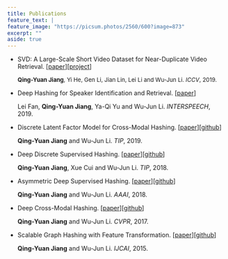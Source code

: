 ```yaml
---
title: Publications
feature_text: |
feature_image: "https://picsum.photos/2560/600?image=873"
excerpt: ""
aside: true
---
```

* SVD: A Large-Scale Short Video Dataset for Near-Duplicate Video Retrieval. [[paper](papers/ICCV19_SVD.pdf)][[project](https://svdbase.github.io)]

  <font size=2.75> **Qing-Yuan Jiang**, Yi He, Gen Li, Jian Lin, Lei Li and Wu-Jun Li. *ICCV*, 2019.</font>

* Deep Hashing for Speaker Identification and Retrieval. [[paper](papers/INTERSPEECH19_DAMH.pdf)]

  Lei Fan, **Qing-Yuan Jiang**, Ya-Qi Yu and Wu-Jun Li. *INTERSPEECH*, 2019.
  
* Discrete Latent Factor Model for Cross-Modal Hashing. [[paper](papers/TIP19_DLFH.pdf)][[github](https://github.com/jiangqy/DLFH-TIP2019)]

  **Qing-Yuan Jiang** and Wu-Jun Li. *TIP*, 2019.
  
* Deep Discrete Supervised Hashing. [[paper](papers/TIP18_DDSH.pdf)][[github](https://github.com/jiangqy/DDSH-TIP2018)]

  **Qing-Yuan Jiang**, Xue Cui and Wu-Jun Li. *TIP*, 2018.

* Asymmetric Deep Supervised Hashing. [[paper](papers/AAAI18_ADSH.pdf)][[github](https://github.com/jiangqy/ADSH-AAAI2018)]

  **Qing-Yuan Jiang** and Wu-Jun Li. *AAAI*, 2018.

* Deep Cross-Modal Hashing. [[paper](papers/CVPR17_DCMH.pdf)][[github](https://github.com/jiangqy/DCMH-CVPR2017)]

  **Qing-Yuan Jiang** and Wu-Jun Li. *CVPR*, 2017.

* Scalable Graph Hashing with Feature Transformation. [[paper](papers/IJCAI15_SGH.pdf)][[github](https://github.com/jiangqy/SGH-IJCAI2015)]

  **Qing-Yuan Jiang** and Wu-Jun Li. *IJCAI*, 2015.

  
  
<!--## Heading 2

### Heading 3

#### Heading 4

##### Heading 5

###### Heading 6

<small>A small element</small>

[A link](https://david.darn.es "A link")

Lorem ipsum dolor sit amet, consectetur adip* isicing elit, sed do eiusmod *tempor incididunt ut labore et dolore magna aliqua.

Duis aute irure dolor in [A link](https://david.darn.es "A link") reprehenderit in voluptate velit esse cillum **bold text** dolore eu fugiat nulla pariatur. Excepteur span element sint occaecat cupidatat non proident, sunt _italicised text_ in culpa qui officia deserunt mollit anim id `some code` est laborum.

* An item
* An item
* An item
* An item
* An item

1. Item one
2. Item two
3. Item three
4. Item four
5. Item five

> A simple blockquote

Some HTML...

``` html
<blockquote cite="http://www.imdb.com/title/tt0284978/quotes/qt1375101">
  <p>You planning a vacation, Mr. Sullivan?</p>
  <footer>
    <a href="http://www.imdb.com/title/tt0284978/quotes/qt1375101">Sunways Security Guard</a>
  </footer>
</blockquote>
```

...CSS...

``` css
blockquote {
  text-align: center;
  font-weight: bold;
}
blockquote footer {
  font-size: .8rem;
}
```

...and JavaScript

``` js
const blockquote = document.querySelector("blockquote")
const bolden = (keyString, string) =>
  string.replace(new RegExp(keyString, 'g'), '<strong>'+keyString+'</strong>')

blockquote.innerHTML = bolden("Mr. Sullivan", blockquote.innerHTML)
```

`Single line of code`

## HTML Includes

### Contact form

{% include site-form.html %}

``` html
{% raw %}{% include site-form.html %}{% endraw %}
```

### Demo map embed

{% include map.html id="1UT-2Z-Vg_MG_TrS5X2p8SthsJhc" title="Coffee shop map" %}

``` html
{% raw %}{% include map.html id="XXXXXX" title="Coffee shop map" %}{% endraw %}
```

### Button include

{% include button.html text="A button" link="https://david.darn.es" %}

{% include button.html text="A button with icon" link="https://twitter.com/daviddarnes" icon="twitter" %}

``` html
{% raw %}{% include button.html text="A button" link="https://david.darn.es" %}
{% include button.html text="A button with icon" link="https://twitter.com/daviddarnes" icon="twitter" %}{% endraw %}
```

### Icon include

{% include icon.html id="twitter" title="twitter" %} [{% include icon.html id="linkedin" title="twitter" %}](https://www.linkedin.com/in/daviddarnes)

``` html
{% raw %}{% include icon.html id="twitter" title="twitter" %}
[{% include icon.html id="linkedin" title="twitter" %}](https://www.linkedin.com/in/daviddarnes){% endraw %}
```

### Video include

{% include video.html id="zrkcGL5H3MU" title="Siteleaf tutorial video" %}

``` html
{% raw %}{% include video.html id="zrkcGL5H3MU" title="Siteleaf tutorial video" %}{% endraw %}
```


### Image includes

{% include figure.html image="https://picsum.photos/600/800?image=894" caption="Image with caption" width="300" height="800" %}

{% include figure.html image="https://picsum.photos/600/800?image=894" caption="Right aligned image" position="right" width="300" height="800" %}

{% include figure.html image="https://picsum.photos/600/800?image=894" caption="Left aligned image" position="left" width="300" height="800" %}

{% include figure.html image="https://picsum.photos/1600/800?image=894" alt="Image with just alt text" %}

``` html
{% raw %}{% include figure.html image="https://picsum.photos/600/800?image=894" caption="Image with caption" width="300" height="800" %}

{% include figure.html image="https://picsum.photos/600/800?image=894" caption="Right aligned image" position="right" width="300" height="800" %}

{% include figure.html image="https://picsum.photos/600/800?image=894" caption="Left aligned image" position="left" width="300" height="800" %}

{% include figure.html image="https://picsum.photos/1600/800?image=894" alt="Image with just alt text" %}{% endraw %}
```
-->
